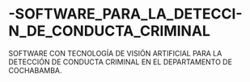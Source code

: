# -SOFTWARE_PARA_LA_DETECCI-N_DE_CONDUCTA_CRIMINAL
 SOFTWARE CON TECNOLOGÍA DE VISIÓN ARTIFICIAL PARA LA DETECCIÓN DE CONDUCTA CRIMINAL EN EL DEPARTAMENTO DE COCHABAMBA.
